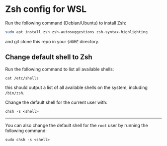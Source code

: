 # Zsh config for WSL
Run the following command (Debian/Ubuntu) to install Zsh:
```bash
sudo apt install zsh zsh-autosuggestions zsh-syntax-highlighting
```
and git clone this repo in your `$HOME` directory.

## Change default shell to Zsh
Run the following command to list all available shells:
```
cat /etc/shells
```
this should output a list of all available shells on the system, including `/bin/zsh`.

Change the default shell for the current user with:
```
chsh -s <shell>
```
---
You can also change the default shell for the `root` user by running the following command:
```
sudo chsh -s <shell>
```